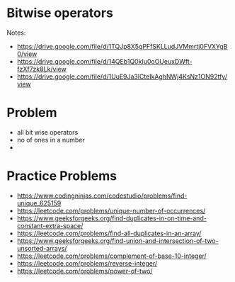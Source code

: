 # Bitwise operators

Notes:

- https://drive.google.com/file/d/1TQJp8X5gPFfSKLLudJVMmrtj0FVXYgB0/view
- https://drive.google.com/file/d/14QEb1Q0kIu0oOUeuxDWft-fzXf7zk8Lk/view
- https://drive.google.com/file/d/1UuE9Ja3lCteIkAghNWj4KsNz1ON92tfy/view

# Problem

- all bit wise operators
- no of ones in a number
-

# Practice Problems

- https://www.codingninjas.com/codestudio/problems/find-unique_625159
- https://leetcode.com/problems/unique-number-of-occurrences/
- https://www.geeksforgeeks.org/find-duplicates-in-on-time-and-constant-extra-space/
- https://leetcode.com/problems/find-all-duplicates-in-an-array/
- https://www.geeksforgeeks.org/find-union-and-intersection-of-two-unsorted-arrays/
- https://leetcode.com/problems/complement-of-base-10-integer/
- https://leetcode.com/problems/reverse-integer/
- https://leetcode.com/problems/power-of-two/
